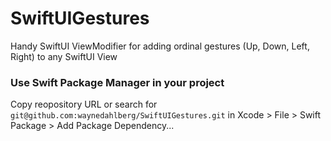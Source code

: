# SwiftUIGestures

Handy SwiftUI ViewModifier for adding ordinal gestures (Up, Down, Left, Right) to any SwiftUI View

### Use Swift Package Manager in your project
Copy reopository URL or search for `git@github.com:waynedahlberg/SwiftUIGestures.git` in Xcode > File > Swift Package > Add Package Dependency...
